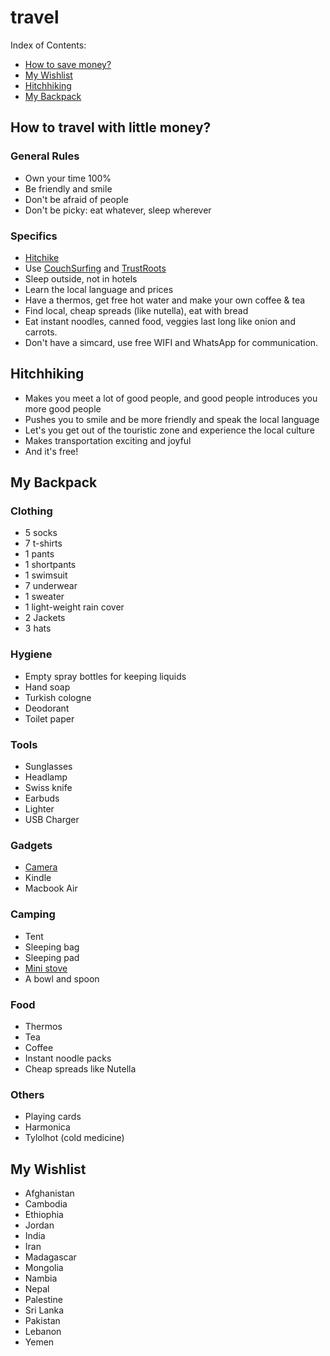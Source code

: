 # travel

Index of Contents:
* [How to save money?](#how-to-save-money)
* [My Wishlist](#my-wishlist)
* [Hitchhiking](#hitchhiking)
* [My Backpack](#my-backpack)

## How to travel with little money?

### General Rules
* Own your time 100%
* Be friendly and smile
* Don't be afraid of people
* Don't be picky: eat whatever, sleep wherever

### Specifics
* [Hitchike](#hitchhiking)
* Use [CouchSurfing](http://couchsurfing.com) and [TrustRoots](http://trustroots.org)
* Sleep outside, not in hotels
* Learn the local language and prices
* Have a thermos, get free hot water and make your own coffee & tea
* Find local, cheap spreads (like nutella), eat with bread
* Eat instant noodles, canned food, veggies last long like onion and carrots.
* Don't have a simcard, use free WIFI and WhatsApp for communication.


## Hitchhiking

* Makes you meet a lot of good people, and good people introduces you more good people
* Pushes you to smile and be more friendly and speak the local language
* Let's you get out of the touristic zone and experience the local culture
* Makes transportation exciting and joyful
* And it's free!

## My Backpack

### Clothing
* 5 socks
* 7 t-shirts
* 1 pants
* 1 shortpants
* 1 swimsuit
* 7 underwear
* 1 sweater
* 1 light-weight rain cover
* 2 Jackets
* 3 hats

### Hygiene
* Empty spray bottles for keeping liquids
* Hand soap
* Turkish cologne
* Deodorant
* Toilet paper

### Tools
* Sunglasses
* Headlamp
* Swiss knife
* Earbuds
* Lighter
* USB Charger

### Gadgets
* [Camera](./photography.md#the-gear)
* Kindle
* Macbook Air

### Camping
* Tent
* Sleeping bag
* Sleeping pad
* [Mini stove](https://snowpeak.com/collections/stoves/products/gp-stove-auto-igniter-gp-004)
* A bowl and spoon

### Food
* Thermos
* Tea
* Coffee
* Instant noodle packs
* Cheap spreads like Nutella

### Others
* Playing cards
* Harmonica
* Tylolhot (cold medicine)


## My Wishlist

* Afghanistan
* Cambodia
* Ethiophia
* Jordan
* India
* Iran
* Madagascar
* Mongolia
* Nambia
* Nepal
* Palestine
* Sri Lanka
* Pakistan
* Lebanon
* Yemen
